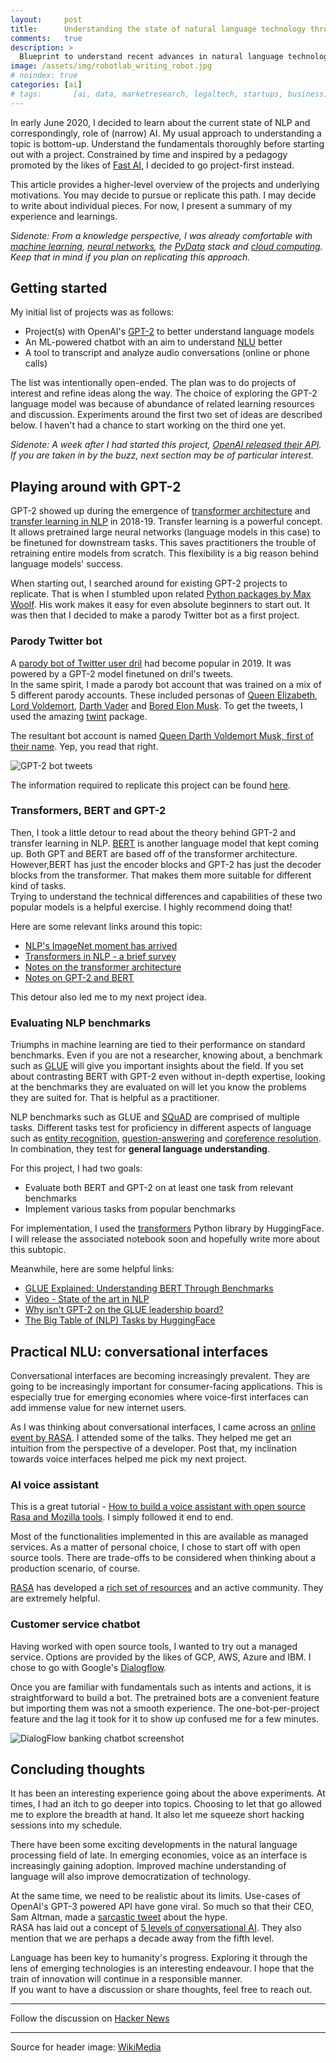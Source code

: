 ```yaml
---
layout:     post
title:      Understanding the state of natural language technology through a project-first approach
comments:   true
description: >
  Blueprint to understand recent advances in natural language technology in a hands-on manner. Topics covered include transformers, language models (BERT, GPT-2), evaluation benchmarks, and conversational interfaces/chatbots.
image: /assets/img/robotlab_writing_robot.jpg
# noindex: true
categories: [ai]
# tags:       [ai, data, marketresearch, legaltech, startups, business]
---
```


In early June 2020, I decided to learn about the current state of NLP and correspondingly, role of (narrow) AI. My usual approach to understanding a topic is bottom-up. Understand the fundamentals thoroughly before starting out with a project. Constrained by time and inspired by a pedagogy promoted by the likes of [Fast AI](https://www.fast.ai/), I decided to go project-first instead.

This article provides a higher-level overview of the projects and underlying motivations. You may decide to pursue or replicate this path. I may decide to write about individual pieces. For now, I present a summary of my experience and learnings.

*Sidenote: From a knowledge perspective, I was already comfortable with [machine learning](https://en.wikipedia.org/wiki/Machine_learning), [neural networks](neuralnetworksanddeeplearning.com/), the [PyData](https://pydata.org/) stack and [cloud computing](https://medium.com/hackernoon/a-tale-of-cloud-containers-and-kubernetes-b6fb18edcfcd). Keep that in mind if you plan on replicating this approach.*

## Getting started

My initial list of projects was as follows:

- Project(s) with OpenAI's [GPT-2](https://openai.com/blog/better-language-models/) to better understand language models
- An ML-powered chatbot with an aim to understand [NLU](https://en.wikipedia.org/wiki/Natural-language_understanding) better
- A tool to transcript and analyze audio conversations (online or phone calls)

The list was intentionally open-ended. The plan was to do projects of interest and refine ideas along the way. The choice of exploring the GPT-2 language model was because of abundance of related learning resources and discussion.
Experiments around the first two set of ideas are described below. I haven't had a chance to start working on the third one yet.

*Sidenote: A week after I had started this project, [OpenAI released their API](https://openai.com/blog/openai-api/). If you are taken in by the buzz, next section may be of particular interest.*

## Playing around with GPT-2

GPT-2 showed up during the emergence of [transformer architecture](https://medium.com/inside-machine-learning/what-is-a-transformer-d07dd1fbec04) and [transfer learning in NLP](https://ruder.io/nlp-imagenet/) in 2018-19. Transfer learning is a powerful concept. It allows pretrained large neural networks (language models in this case) to be finetuned for downstream tasks. This saves practitioners the trouble of retraining entire models from scratch. This flexibility is a big reason behind language models' success.

When starting out, I searched around for existing GPT-2 projects to replicate. That is when I stumbled upon related [Python packages by Max Woolf](https://github.com/minimaxir/gpt-2-simple). His work makes it easy for even absolute beginners to start out. It was then that I decided to make a parody Twitter bot as a first project.

### Parody Twitter bot

A [parody bot of Twitter user dril](https://twitter.com/drilgpt2archive) had become popular in 2019. It was powered by a GPT-2 model finetuned on dril's tweets.  
In the same spirit, I made a parody bot account that was trained on a mix of 5 different parody accounts. These included personas of [Queen Elizabeth](https://twitter.com/queen_uk?lang=en), [Lord Voldemort](https://twitter.com/lord_voldemort7?lang=en), [Darth Vader](https://twitter.com/DarthVader) and [Bored Elon Musk](https://twitter.com/boredelonmusk?lang=en). To get the tweets, I used the amazing [twint](https://github.com/twintproject/twint) package. 

The resultant bot account is named [Queen Darth Voldemort Musk, first of their name](https://twitter.com/ai_gpt2). Yep, you read that right.

![GPT-2 bot tweets](/assets/img/gpt_twitter_1.png)

The information required to replicate this project can be found [here](https://minimaxir.com/2020/01/twitter-gpt2-bot/).

### Transformers, BERT and GPT-2

Then, I took a little detour to read about the theory behind GPT-2 and transfer learning in NLP. [BERT](https://en.wikipedia.org/wiki/BERT_(language_model)) is another language model that kept coming up. Both GPT and BERT are based off of the transformer architecture. However,BERT has just the encoder blocks and GPT-2 has just the decoder blocks from the transformer. That makes them more suitable for different kind of tasks.  
Trying to understand the technical differences and capabilities of these two popular models is a helpful exercise. I highly recommend doing that!

Here are some relevant links around this topic:

- [NLP's ImageNet moment has arrived](https://ruder.io/nlp-imagenet/)
- [Transformers in NLP - a brief survey](https://eigenfoo.xyz/transformers-in-nlp/)
- [Notes on the transformer architecture](https://www.kaggle.com/residentmario/transformer-architecture-self-attention)
- [Notes on GPT-2 and BERT](https://www.kaggle.com/residentmario/notes-on-gpt-2-and-bert-models)

This detour also led me to my next project idea.

### Evaluating NLP benchmarks

Triumphs in machine learning are tied to their performance on standard benchmarks. Even if you are not a researcher, knowing about, a benchmark such as [GLUE](https://gluebenchmark.com/) will give you important insights about the field.
If you set about contrasting BERT with GPT-2 even without in-depth expertise, looking at the benchmarks they are evaluated on will let you know the problems they are suited for. That is helpful as a practitioner.

NLP benchmarks such as GLUE and [SQuAD](https://rajpurkar.github.io/SQuAD-explorer/) are comprised of multiple tasks. Different tasks test for proficiency in different aspects of language such as [entity recognition](https://en.wikipedia.org/wiki/Named-entity_recognition), [question-answering](https://en.wikipedia.org/wiki/Question_answering) and [coreference resolution](https://nlp.stanford.edu/projects/coref.shtml). In combination, they test for **general language understanding**.

For this project, I had two goals:

- Evaluate both BERT and GPT-2 on at least one task from relevant benchmarks
- Implement various tasks from popular benchmarks

For implementation, I used the [transformers](https://github.com/huggingface/transformers) Python library by HuggingFace. I will release the associated notebook soon and hopefully write more about this subtopic.

Meanwhile, here are some helpful links:

- [GLUE Explained: Understanding BERT Through Benchmarks](https://mccormickml.com/2019/11/05/GLUE/)
- [Video - State of the art in NLP](https://www.youtube.com/watch?v=uz_eYqutEG4)
- [Why isn't GPT-2 on the GLUE leadership board?](https://www.reddit.com/r/LanguageTechnology/comments/dz7xae/why_isnt_gpt2_on_the_glue_leadership_board/)
- [The Big Table of (NLP) Tasks by HuggingFace](https://huggingface.co/transformers/examples.html#the-big-table-of-tasks)

## Practical NLU: conversational interfaces

Conversational interfaces are becoming increasingly prevalent. They are going to be increasingly important for consumer-facing applications. This is especially true for emerging economies where voice-first interfaces can add immense value for new internet users.

As I was thinking about conversational interfaces, I came across an [online event by RASA](https://www.l3-ai.dev/). I attended some of the talks. They helped me get an intuition from the perspective of a developer. Post that, my inclination towards voice interfaces helped me pick my next project.

### AI voice assistant

This is a great tutorial - [How to build a voice assistant with open source Rasa and Mozilla tools](https://blog.rasa.com/how-to-build-a-voice-assistant-with-open-source-rasa-and-mozilla-tools/). I simply followed it end to end.

Most of the functionalities implemented in this are available as managed services. As a matter of personal choice, I chose to start off with open source tools. There are trade-offs to be considered when thinking about a production scenario, of course.

[RASA](https://rasa.com/) has developed a [rich set of resources](https://rasa.com/) and an active community. They are extremely helpful.

### Customer service chatbot

Having worked with open source tools, I wanted to try out a managed service. Options are provided by the likes of GCP, AWS, Azure and IBM. I chose to go with Google's [Dialogflow](dialogflow.cloud.google.com/).

Once you are familiar with fundamentals such as intents and actions, it is straightforward to build a bot. The pretrained bots are a convenient feature but importing them was not a smooth experience. The one-bot-per-project feature and the lag it took for it to show up confused me for a few minutes.

![DialogFlow banking chatbot screenshot](/assets/img/dialogflow_bankbot_screenshot1.png)

## Concluding thoughts

It has been an interesting experience going about the above experiments. At times, I had an itch to go deeper into topics. Choosing to let that go allowed me to explore the breadth at hand. It also let me squeeze short hacking sessions into my schedule.

There have been some exciting developments in the natural language processing field of late. In emerging economies, voice as an interface is increasingly gaining adoption. Improved machine understanding of language will also improve democratization of technology.

At the same time, we need to be realistic about its limits. Use-cases of OpenAI's GPT-3 powered API have gone viral. So much so that their CEO, Sam Altman, made a [sarcastic tweet](https://twitter.com/sama/status/1284315896735883264) about the hype.  
RASA has laid out a concept of [5 levels of conversational AI](https://blog.rasa.com/5-levels-of-conversational-ai-2020-update/). They also mention that we are perhaps a decade away from the fifth level.

Language has been key to humanity's progress. Exploring it through the lens of emerging technologies is an interesting endeavour. I hope that the train of innovation will continue in a responsible manner.  
If you want to have a discussion or share thoughts, feel free to reach out.

----

Follow the discussion on [Hacker News](https://news.ycombinator.com/item?id=23997870)

----

Source for header image: [WikiMedia](https://commons.wikimedia.org/wiki/File:Bios_robotlab_writing_robot.jpg)